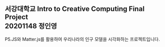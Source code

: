 서강대학교 Intro to Creative Computing Final Project <br>
20201148 정인영 
---
P5.JS와 Matter.js를 활용하여 우리나라의 인구 모델을 시각화하는 프로젝트입니다.
